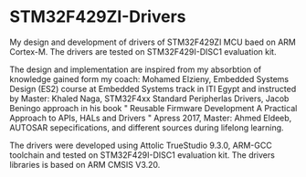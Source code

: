 # STM32F429ZI-Drivers

My design and development of drivers of STM32F429ZI MCU baed on ARM Cortex-M. The drivers are tested on STM32F429I-DISC1 evaluation kit.

The design and implementation are inspired from my absorbtion of knowledge gained form my coach: Mohamed Elzieny, Embedded Systems Design (ES2) course at Embedded Systems track in ITI Egypt and instructed by Master: Khaled Naga, STM32F4xx Standard Peripherlas Drivers, Jacob Beningo approach in his book " Reusable Firmware
Development A Practical Approach to APIs, HALs and Drivers " Apress 2017, Master: Ahmed Eldeeb, AUTOSAR sepecifications, and different sources during lifelong learning.

The drivers were developed using Attolic TrueStudio 9.3.0, ARM-GCC toolchain and tested on STM32F429I-DISC1 evaluation kit.
The drivers libraries is based on ARM CMSIS V3.20.
